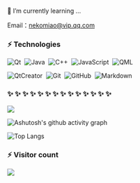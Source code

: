 🌱 I’m currently learning ...
<br>

Email：nekomiao@vip.qq.com

### ⚡ Technologies  

![Qt](https://img.shields.io/badge/Qt-24292e?style=flat-square&logo=Qt&labelColor=24292e&color=474d56)&nbsp;
![Java](https://img.shields.io/badge/language-java-%23B07219)&nbsp;
![C++](https://img.shields.io/badge/language-c%2B%2B-%23F34B7D)&nbsp;
![JavaScript](https://img.shields.io/badge/language-javascript-%23EFDA4D)&nbsp;
![QML](https://img.shields.io/badge/language-qml-%232ED03C)&nbsp;

![QtCreator](https://img.shields.io/badge/QtCreator-24292e?style=flat-square&logo=Qt)&nbsp;
![Git](https://img.shields.io/badge/Git-24292e?style=flat-square&logo=git)&nbsp;
![GitHub](https://img.shields.io/badge/GitHub-24292e?style=flat-square&logo=github)&nbsp;
![Markdown](https://img.shields.io/badge/Markdown-24292e?style=flat-square&logo=markdown)&nbsp;

###  ✨ ✨ ✨ ✨ ✨ ✨ ✨ ✨ ✨ ✨ ✨ ✨ ✨ ✨ 

![](https://github-readme-stats.vercel.app/api?username=xiashizq&show_icons=true&hide=contribs,prs&cache_seconds=86400&theme=material-palenight)

![Ashutosh's github activity graph](https://github-readme-activity-graph.vercel.app/graph?username=xiashizq&theme=github-compact)

![Top Langs](https://github-readme-stats.vercel.app/api/top-langs/?username=xiashizq&layout=compact)

### ⚡ Visitor count
![](https://profile-counter.glitch.me/xiashizq/count.svg)

<!--
**xiashizq/xiashizq** is a ✨ _special_ ✨ repository because its `README.md` (this file) appears on your GitHub profile.

Here are some ideas to get you started:

- 🔭 I’m currently working on ...
- 🌱 I’m currently learning ...
- 👯 I’m looking to collaborate on ...
- 🤔 I’m looking for help with ...
- 💬 Ask me about ...
- 📫 How to reach me: ...
- 😄 Pronouns: ...
- ⚡ Fun fact: ...
-->
